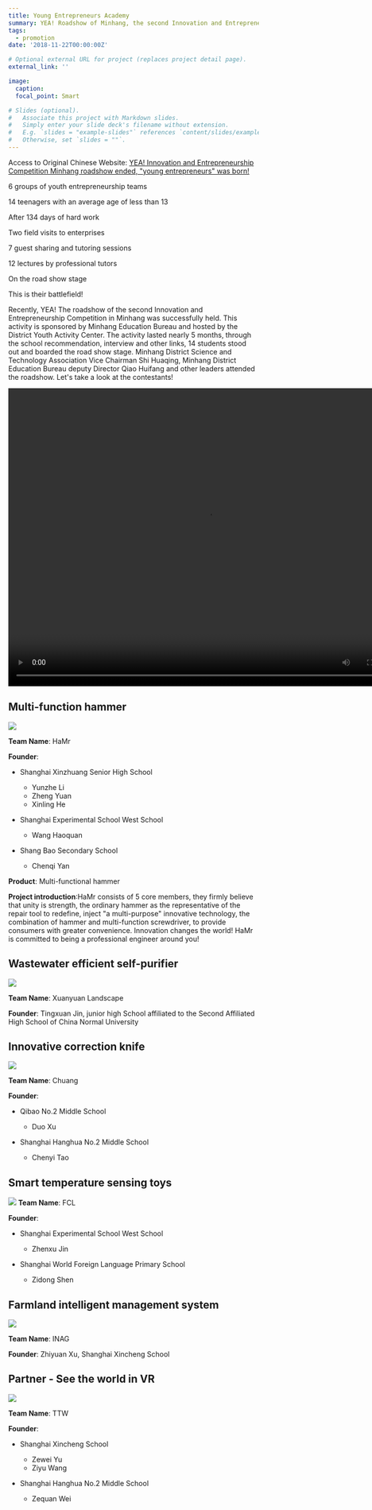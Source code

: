 ```yaml
---
title: Young Entrepreneurs Academy
summary: YEA! Roadshow of Minhang, the second Innovation and Entrepreneurship Competition in China
tags:
  - promotion
date: '2018-11-22T00:00:00Z'

# Optional external URL for project (replaces project detail page).
external_link: ''

image:
  caption:
  focal_point: Smart

# Slides (optional).
#   Associate this project with Markdown slides.
#   Simply enter your slide deck's filename without extension.
#   E.g. `slides = "example-slides"` references `content/slides/example-slides.md`.
#   Otherwise, set `slides = ""`.
---
```

Access to Original Chinese Website: [YEA! Innovation and Entrepreneurship Competition Minhang roadshow ended, "young entrepreneurs" was born!](https://www.sohu.com/a/277210369_672245)

6 groups of youth entrepreneurship teams

14 teenagers with an average age of less than 13

After 134 days of hard work

Two field visits to enterprises

7 guest sharing and tutoring sessions

12 lectures by professional tutors

On the road show stage

This is their battlefield!

Recently, YEA! The roadshow of the second Innovation and Entrepreneurship Competition in Minhang was successfully held. This activity is sponsored by Minhang Education Bureau and hosted by the District Youth Activity Center. The activity lasted nearly 5 months, through the school recommendation, interview and other links, 14 students stood out and boarded the road show stage. Minhang District Science and Technology Association Vice Chairman Shi Huaqing, Minhang District Education Bureau deputy Director Qiao Huifang and other leaders attended the roadshow. Let's take a look at the contestants!

<video src="./yea/yea.mp4" width="800px" height="600px" controls="controls"></video>



<h2>Multi-function hammer</h2>

![](./1.jpeg)

**Team Name**: HaMr

**Founder**:

* Shanghai Xinzhuang Senior High School 
  - Yunzhe Li
  - Zheng Yuan
  - Xinling He

* Shanghai Experimental School West School 
  - Wang Haoquan

* Shang Bao Secondary School
  - Chenqi Yan

**Product**: Multi-functional hammer

**Project introduction**:HaMr consists of 5 core members, they firmly believe that unity is strength, the ordinary hammer as the representative of the repair tool to redefine, inject "a multi-purpose" innovative technology, the combination of hammer and multi-function screwdriver, to provide consumers with greater convenience. Innovation changes the world! HaMr is committed to being a professional engineer around you!


<h2>Wastewater efficient self-purifier</h2>

![](./2.jpeg)

**Team Name**: Xuanyuan Landscape

**Founder**: Tingxuan Jin, junior high School affiliated to the Second Affiliated High School of China Normal University

<h2>Innovative correction knife</h2>

![](./3.jpeg)

**Team Name**: Chuang

**Founder**:

* Qibao No.2 Middle School
  - Duo Xu

* Shanghai Hanghua No.2 Middle School
  - Chenyi Tao

<h2>Smart temperature sensing toys</h2>

![](./4.jpeg)
**Team Name**: FCL

**Founder**:

* Shanghai Experimental School West School
  - Zhenxu Jin

* Shanghai World Foreign Language Primary School
  - Zidong Shen

<h2>Farmland intelligent management system</h2>

![](./5.jpeg)

**Team Name**: INAG

**Founder**: Zhiyuan Xu, Shanghai Xincheng School

<h2>Partner - See the world in VR</h2>

![](./6.jpeg)

**Team Name**: TTW

**Founder**:

* Shanghai Xincheng School
  - Zewei Yu
  - Ziyu Wang

* Shanghai Hanghua No.2 Middle School
  - Zequan Wei
